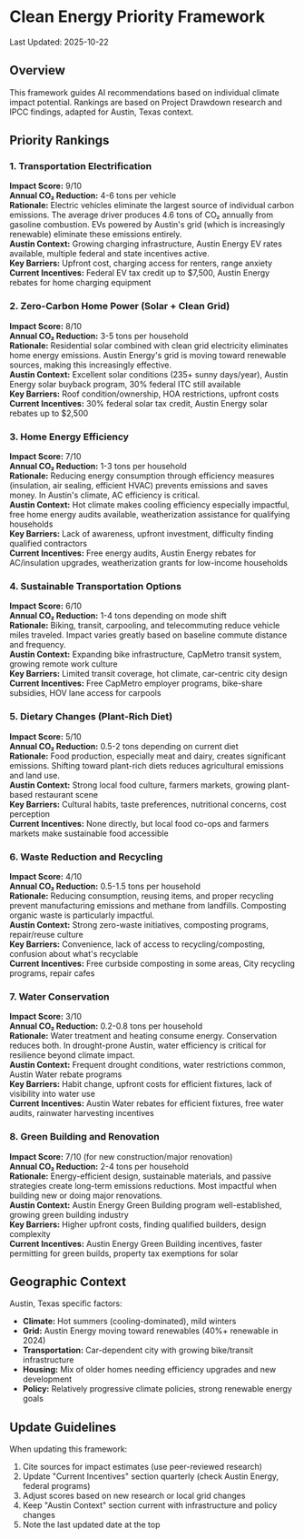 # Clean Energy Priority Framework
Last Updated: 2025-10-22

## Overview
This framework guides AI recommendations based on individual climate impact potential. Rankings are based on Project Drawdown research and IPCC findings, adapted for Austin, Texas context.

## Priority Rankings

### 1. Transportation Electrification
**Impact Score:** 9/10  
**Annual CO₂ Reduction:** 4-6 tons per vehicle  
**Rationale:** Electric vehicles eliminate the largest source of individual carbon emissions. The average driver produces 4.6 tons of CO₂ annually from gasoline combustion. EVs powered by Austin's grid (which is increasingly renewable) eliminate these emissions entirely.  
**Austin Context:** Growing charging infrastructure, Austin Energy EV rates available, multiple federal and state incentives active.  
**Key Barriers:** Upfront cost, charging access for renters, range anxiety  
**Current Incentives:** Federal EV tax credit up to $7,500, Austin Energy rebates for home charging equipment

### 2. Zero-Carbon Home Power (Solar + Clean Grid)
**Impact Score:** 8/10  
**Annual CO₂ Reduction:** 3-5 tons per household  
**Rationale:** Residential solar combined with clean grid electricity eliminates home energy emissions. Austin Energy's grid is moving toward renewable sources, making this increasingly effective.  
**Austin Context:** Excellent solar conditions (235+ sunny days/year), Austin Energy solar buyback program, 30% federal ITC still available  
**Key Barriers:** Roof condition/ownership, HOA restrictions, upfront costs  
**Current Incentives:** 30% federal solar tax credit, Austin Energy solar rebates up to $2,500

### 3. Home Energy Efficiency
**Impact Score:** 7/10  
**Annual CO₂ Reduction:** 1-3 tons per household  
**Rationale:** Reducing energy consumption through efficiency measures (insulation, air sealing, efficient HVAC) prevents emissions and saves money. In Austin's climate, AC efficiency is critical.  
**Austin Context:** Hot climate makes cooling efficiency especially impactful, free home energy audits available, weatherization assistance for qualifying households  
**Key Barriers:** Lack of awareness, upfront investment, difficulty finding qualified contractors  
**Current Incentives:** Free energy audits, Austin Energy rebates for AC/insulation upgrades, weatherization grants for low-income households

### 4. Sustainable Transportation Options
**Impact Score:** 6/10  
**Annual CO₂ Reduction:** 1-4 tons depending on mode shift  
**Rationale:** Biking, transit, carpooling, and telecommuting reduce vehicle miles traveled. Impact varies greatly based on baseline commute distance and frequency.  
**Austin Context:** Expanding bike infrastructure, CapMetro transit system, growing remote work culture  
**Key Barriers:** Limited transit coverage, hot climate, car-centric city design  
**Current Incentives:** Free CapMetro employer programs, bike-share subsidies, HOV lane access for carpools

### 5. Dietary Changes (Plant-Rich Diet)
**Impact Score:** 5/10  
**Annual CO₂ Reduction:** 0.5-2 tons depending on current diet  
**Rationale:** Food production, especially meat and dairy, creates significant emissions. Shifting toward plant-rich diets reduces agricultural emissions and land use.  
**Austin Context:** Strong local food culture, farmers markets, growing plant-based restaurant scene  
**Key Barriers:** Cultural habits, taste preferences, nutritional concerns, cost perception  
**Current Incentives:** None directly, but local food co-ops and farmers markets make sustainable food accessible

### 6. Waste Reduction and Recycling
**Impact Score:** 4/10  
**Annual CO₂ Reduction:** 0.5-1.5 tons per household  
**Rationale:** Reducing consumption, reusing items, and proper recycling prevent manufacturing emissions and methane from landfills. Composting organic waste is particularly impactful.  
**Austin Context:** Strong zero-waste initiatives, composting programs, repair/reuse culture  
**Key Barriers:** Convenience, lack of access to recycling/composting, confusion about what's recyclable  
**Current Incentives:** Free curbside composting in some areas, City recycling programs, repair cafes

### 7. Water Conservation
**Impact Score:** 3/10  
**Annual CO₂ Reduction:** 0.2-0.8 tons per household  
**Rationale:** Water treatment and heating consume energy. Conservation reduces both. In drought-prone Austin, water efficiency is critical for resilience beyond climate impact.  
**Austin Context:** Frequent drought conditions, water restrictions common, Austin Water rebate programs  
**Key Barriers:** Habit change, upfront costs for efficient fixtures, lack of visibility into water use  
**Current Incentives:** Austin Water rebates for efficient fixtures, free water audits, rainwater harvesting incentives

### 8. Green Building and Renovation
**Impact Score:** 7/10 (for new construction/major renovation)  
**Annual CO₂ Reduction:** 2-4 tons per household  
**Rationale:** Energy-efficient design, sustainable materials, and passive strategies create long-term emissions reductions. Most impactful when building new or doing major renovations.  
**Austin Context:** Austin Energy Green Building program well-established, growing green building industry  
**Key Barriers:** Higher upfront costs, finding qualified builders, design complexity  
**Current Incentives:** Austin Energy Green Building incentives, faster permitting for green builds, property tax exemptions for solar

## Geographic Context
Austin, Texas specific factors:
- **Climate:** Hot summers (cooling-dominated), mild winters
- **Grid:** Austin Energy moving toward renewables (40%+ renewable in 2024)
- **Transportation:** Car-dependent city with growing bike/transit infrastructure
- **Housing:** Mix of older homes needing efficiency upgrades and new development
- **Policy:** Relatively progressive climate policies, strong renewable energy goals

## Update Guidelines
When updating this framework:
1. Cite sources for impact estimates (use peer-reviewed research)
2. Update "Current Incentives" section quarterly (check Austin Energy, federal programs)
3. Adjust scores based on new research or local grid changes
4. Keep "Austin Context" section current with infrastructure and policy changes
5. Note the last updated date at the top
